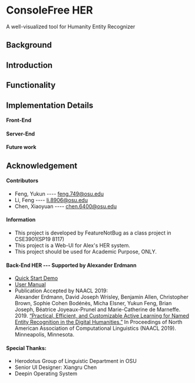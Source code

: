 # ConsoleFree HER
A well-visualized tool for Humanity Entity Recognizer

## Background
## Introduction
## Functionality








## Implementation Details
#### Front-End
#### Server-End
#### Future work







## Acknowledgement
#### Contributors
* Feng, Yukun ---- feng.749@osu.edu  
* Li, Feng ---- li.8906@osu.edu  
* Chen, Xiaoyuan ---- chen.6400@osu.edu

#### Information
* This project is developed by FeatureNotBug as a class project in CSE3901(SP19 8117)
* This project is a Web-UI for Alex's HER system.  
* This project should be used for Academic Purpose, ONLY.  
#### Back-End HER --- Supported by Alexander Erdmann
* [Quick Start Demo](https://github.com/alexerdmann/HER)
* [User Manual](https://github.com/alexerdmann/HER/blob/master/Scripts/Docs/Manual.md)
* Publication Accepted by NAACL 2019:  
Alexander Erdmann, David Joseph Wrisley, Benjamin Allen, Christopher Brown, Sophie Cohen Bodénès, Micha Elsner, Yukun Feng, Brian Joseph, Béatrice Joyeaux-Prunel and Marie-Catherine de Marneffe. 2019. [“Practical, Efficient, and Customizable Active Learning for Named Entity Recognition in the Digital Humanities.”](https://github.com/alexerdmann/HER/blob/master/HER_NAACL2019_preprint.pdf) In Proceedings of North American Association of Computational Linguistics (NAACL 2019). Minneapolis, Minnesota.

#### Special Thanks:
* Herodotus Group of Linguistic Department in OSU
* Senior UI Designer: Xiangru Chen
* Deepin Operating System